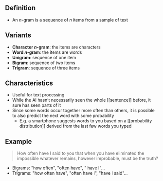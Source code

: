 ## Definition

- An *n*-gram is a sequence of *n* items from a sample of text

## Variants

- **Character *n*-gram**: the items are characters
- **Word *n*-gram**: the items are words
- **Unigram**: sequence of one item
- **Bigram**: sequence of two items
- **Trigram**: sequence of three items

## Characteristics

- Useful for text processing
- While the AI hasn’t necessarily seen the whole [[sentence]] before, it sure has seen parts of it
- Since some words occur together more often than others, it is possible to also predict the next word with some probability
	- E.g. a smartphone suggests words to you based on a [[probability distribution]] derived from the last few words you typed

## Example

> How often have I said to you that when you have eliminated the impossible whatever remains, however improbable, must be the truth?

- Bigrams: "how often", "often have", " have I"...
- Trigrams: "how often have", "often have I", "have I said"...
